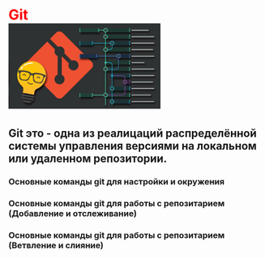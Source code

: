 # <span style="color:red"> __Git__<div style="width:300px">![Git logo](git.png) </div></p>

## Git это - одна из реалицаций распределённой системы управления версиями на локальном или удаленном репозитории.

### Основные команды git для настройки и окружения

### Основные команды git для работы с репозитарием (Добавление и отслеживание)

### Основные команды git для работы с репозитарием (Ветвление и слияние)
